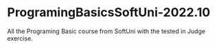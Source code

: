 # ProgramingBasicsSoftUni-2022.10
All the Programing Basic course from SoftUni with the tested in Judge exercise.
